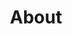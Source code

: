 ---
title: "About"
hero:
  title: "Our Company"
  background_image: "/images/bg/home-2.jpg"
content_blocks:
  - _bookshop_name: "start"
    preheading: "What we are"
    heading: "We are a dynamic team of creative people"
    text: "We provide consulting services in the area of IFRS and management reporting, helping companies to reach their highest level. We optimize business processes, making them easier."
    image_path: "/images/bg/home-7.jpg"
    button:
      text: "Get started"
      url: "/contact/"
  - _bookshop_name: "numbers"
    sections:
      - title: "Our Mission"
        text: "llum similique ducimus accusamus laudantium praesentium, impedit quaerat, itaque maxime sunt deleniti voluptas distinctio."
      - title: "Vision"
        text: "llum similique ducimus accusamus laudantium praesentium, impedit quaerat, itaque maxime sunt deleniti voluptas distinctio."
      - title: "Our Approach"
        text: "llum similique ducimus accusamus laudantium praesentium, impedit quaerat, itaque maxime sunt deleniti voluptas distinctio."
  - _bookshop_name: "counter_dark"
    numbers:
      - icon: "ti-check"
        number: 1730
        suffix: "+"
        text: "Projects Done"
      - icon: "ti-flag"
        number: 125
        suffix: "M"
        text: "Users Worldwide"
      - icon: "ti-layers"
        number: 39
        suffix: ""
        text: "Available Countries"
      - icon: "ti-medall"
        number: 14
        suffix: ""
        text: "Awards Won"
  - _bookshop_name: "team"
    preheading: "Our Team"
    heading: "Expert Team member to get best service"
    people:
      - image: "/images/team/team-1.jpg"
        name: "David Spensor"
        role: "Project Manager"
        facebook: "themefisher"
        twitter: "themefisher"
        instagram: "themefisher"
        linkedin: "themefisher"
      - image: "/images/team/team-2.jpg"
        name: "Jason Roy"
        role: "UI/UX Designer"
        facebook: "themefisher"
        twitter: "themefisher"
        instagram: "themefisher"
        linkedin: "themefisher"
      - image: "/images/team/team-3.jpg"
        name: "Henry Oswald"
        role: "Developer"
        facebook: "themefisher"
        twitter: "themefisher"
        instagram: "themefisher"
        linkedin: "themefisher"
      - image: "/images/team/team-4.jpg"
        name: "David Williams"
        role: "Senior Marketer"
        facebook: "themefisher"
        twitter: "themefisher"
        instagram: "themefisher"
        linkedin: "themefisher"
      - image: "/images/team/team-5.jpg"
        name: "Peter Odin"
        role: "App Developer"
        facebook: "themefisher"
        twitter: "themefisher"
        instagram: "themefisher"
        linkedin: "themefisher"
      - image: "/images/team/team-6.jpg"
        name: "David Spensor"
        role: "Project Manager"
        facebook: "themefisher"
        twitter: "themefisher"
        instagram: "themefisher"
        linkedin: "themefisher"
---